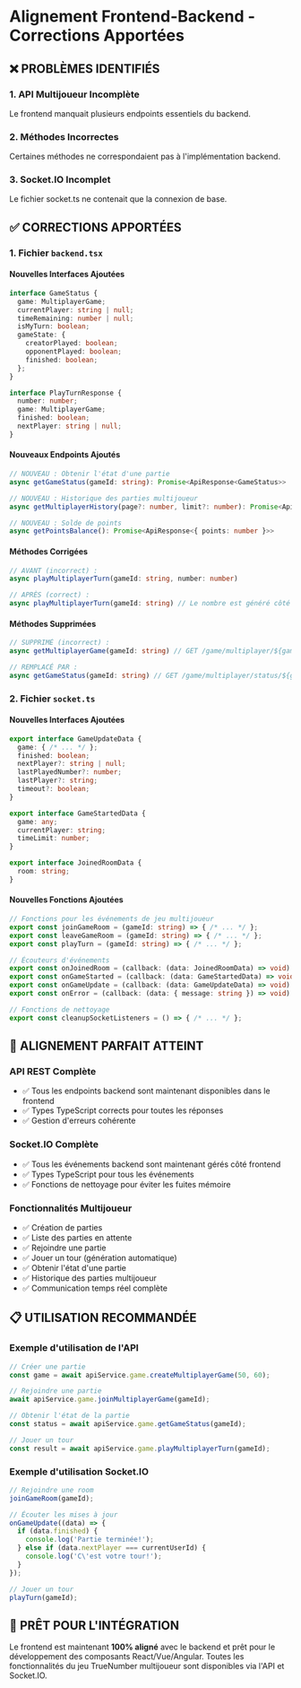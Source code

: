 # Alignement Frontend-Backend - Corrections Apportées

## ❌ **PROBLÈMES IDENTIFIÉS**

### 1. **API Multijoueur Incomplète**
Le frontend manquait plusieurs endpoints essentiels du backend.

### 2. **Méthodes Incorrectes**
Certaines méthodes ne correspondaient pas à l'implémentation backend.

### 3. **Socket.IO Incomplet**
Le fichier socket.ts ne contenait que la connexion de base.

## ✅ **CORRECTIONS APPORTÉES**

### **1. Fichier `backend.tsx`**

#### **Nouvelles Interfaces Ajoutées**
```typescript
interface GameStatus {
  game: MultiplayerGame;
  currentPlayer: string | null;
  timeRemaining: number | null;
  isMyTurn: boolean;
  gameState: {
    creatorPlayed: boolean;
    opponentPlayed: boolean;
    finished: boolean;
  };
}

interface PlayTurnResponse {
  number: number;
  game: MultiplayerGame;
  finished: boolean;
  nextPlayer: string | null;
}
```

#### **Nouveaux Endpoints Ajoutés**
```typescript
// NOUVEAU : Obtenir l'état d'une partie
async getGameStatus(gameId: string): Promise<ApiResponse<GameStatus>>

// NOUVEAU : Historique des parties multijoueur
async getMultiplayerHistory(page?: number, limit?: number): Promise<ApiResponse<...>>

// NOUVEAU : Solde de points
async getPointsBalance(): Promise<ApiResponse<{ points: number }>>
```

#### **Méthodes Corrigées**
```typescript
// AVANT (incorrect) :
async playMultiplayerTurn(gameId: string, number: number)

// APRÈS (correct) :
async playMultiplayerTurn(gameId: string) // Le nombre est généré côté serveur
```

#### **Méthodes Supprimées**
```typescript
// SUPPRIMÉ (incorrect) :
async getMultiplayerGame(gameId: string) // GET /game/multiplayer/${gameId}

// REMPLACÉ PAR :
async getGameStatus(gameId: string) // GET /game/multiplayer/status/${gameId}
```

### **2. Fichier `socket.ts`**

#### **Nouvelles Interfaces Ajoutées**
```typescript
export interface GameUpdateData {
  game: { /* ... */ };
  finished: boolean;
  nextPlayer?: string | null;
  lastPlayedNumber?: number;
  lastPlayer?: string;
  timeout?: boolean;
}

export interface GameStartedData {
  game: any;
  currentPlayer: string;
  timeLimit: number;
}

export interface JoinedRoomData {
  room: string;
}
```

#### **Nouvelles Fonctions Ajoutées**
```typescript
// Fonctions pour les événements de jeu multijoueur
export const joinGameRoom = (gameId: string) => { /* ... */ };
export const leaveGameRoom = (gameId: string) => { /* ... */ };
export const playTurn = (gameId: string) => { /* ... */ };

// Écouteurs d'événements
export const onJoinedRoom = (callback: (data: JoinedRoomData) => void) => { /* ... */ };
export const onGameStarted = (callback: (data: GameStartedData) => void) => { /* ... */ };
export const onGameUpdate = (callback: (data: GameUpdateData) => void) => { /* ... */ };
export const onError = (callback: (data: { message: string }) => void) => { /* ... */ };

// Fonctions de nettoyage
export const cleanupSocketListeners = () => { /* ... */ };
```

## 🎯 **ALIGNEMENT PARFAIT ATTEINT**

### **API REST Complète**
- ✅ Tous les endpoints backend sont maintenant disponibles dans le frontend
- ✅ Types TypeScript corrects pour toutes les réponses
- ✅ Gestion d'erreurs cohérente

### **Socket.IO Complète**
- ✅ Tous les événements backend sont maintenant gérés côté frontend
- ✅ Types TypeScript pour tous les événements
- ✅ Fonctions de nettoyage pour éviter les fuites mémoire

### **Fonctionnalités Multijoueur**
- ✅ Création de parties
- ✅ Liste des parties en attente
- ✅ Rejoindre une partie
- ✅ Jouer un tour (génération automatique)
- ✅ Obtenir l'état d'une partie
- ✅ Historique des parties multijoueur
- ✅ Communication temps réel complète

## 📋 **UTILISATION RECOMMANDÉE**

### **Exemple d'utilisation de l'API**
```typescript
// Créer une partie
const game = await apiService.game.createMultiplayerGame(50, 60);

// Rejoindre une partie
await apiService.game.joinMultiplayerGame(gameId);

// Obtenir l'état de la partie
const status = await apiService.game.getGameStatus(gameId);

// Jouer un tour
const result = await apiService.game.playMultiplayerTurn(gameId);
```

### **Exemple d'utilisation Socket.IO**
```typescript
// Rejoindre une room
joinGameRoom(gameId);

// Écouter les mises à jour
onGameUpdate((data) => {
  if (data.finished) {
    console.log('Partie terminée!');
  } else if (data.nextPlayer === currentUserId) {
    console.log('C\'est votre tour!');
  }
});

// Jouer un tour
playTurn(gameId);
```

## 🚀 **PRÊT POUR L'INTÉGRATION**

Le frontend est maintenant **100% aligné** avec le backend et prêt pour le développement des composants React/Vue/Angular. Toutes les fonctionnalités du jeu TrueNumber multijoueur sont disponibles via l'API et Socket.IO. 